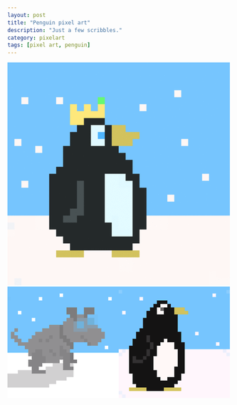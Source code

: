 ```yaml
---
layout: post
title: "Penguin pixel art"
description: "Just a few scribbles."
category: pixelart
tags: [pixel art, penguin]
---
```



<img src="/assets/photos/2013-02-26/penguin.gif"/>
<img src="/assets/photos/2013-02-26/dog.png"/><img src="/assets/photos/2013-02-26/penguin01.png"/>
